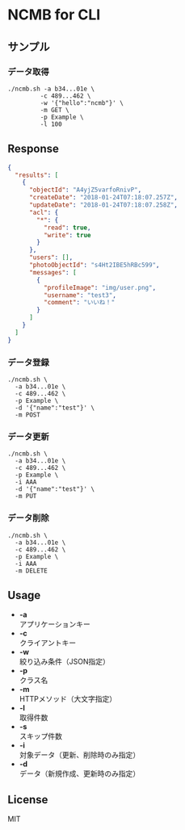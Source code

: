 # NCMB for CLI

## サンプル

### データ取得

```
./ncmb.sh -a b34...01e \
         -c 489...462 \
         -w '{"hello":"ncmb"}' \
         -m GET \
         -p Example \
         -l 100
```

## Response

```json
{
  "results": [
    {
      "objectId": "A4yjZ5varfoRnivP",
      "createDate": "2018-01-24T07:18:07.257Z",
      "updateDate": "2018-01-24T07:18:07.258Z",
      "acl": {
        "*": {
          "read": true,
          "write": true
        }
      },
      "users": [],
      "photoObjectId": "s4Ht2IBE5hRBc599",
      "messages": [
        {
          "profileImage": "img/user.png",
          "username": "test3",
          "comment": "いいね！"
        }
      ]
    }
  ]
}
```

### データ登録

```
./ncmb.sh \
  -a b34...01e \
  -c 489...462 \
  -p Example \
  -d '{"name":"test"}' \
  -m POST
```

### データ更新

```
./ncmb.sh \
  -a b34...01e \
  -c 489...462 \
  -p Example \
  -i AAA
  -d '{"name":"test"}' \
  -m PUT
```

### データ削除

```
./ncmb.sh \
  -a b34...01e \
  -c 489...462 \
  -p Example \
  -i AAA
  -m DELETE
```

## Usage

- **-a**  
アプリケーションキー
- **-c**  
クライアントキー
- **-w**  
絞り込み条件（JSON指定）
- **-p**  
クラス名
- **-m**  
HTTPメソッド（大文字指定）
- **-l**  
取得件数
- **-s**  
スキップ件数
- **-i**  
対象データ（更新、削除時のみ指定）
- **-d**  
データ（新規作成、更新時のみ指定）

## License

MIT
